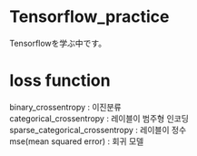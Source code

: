 # Tensorflow_practice
Tensorflowを学ぶ中です。


# loss function
binary_crossentropy : 이진분류  
categorical_crossentropy : 레이블이 범주형 인코딩  
sparse_categorical_crossentropy : 레이블이 정수  
mse(mean squared error) : 회귀 모델  
